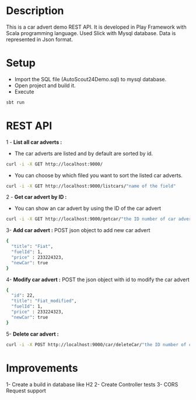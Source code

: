 # Description 

This is a car advert demo REST API. It is developed in Play Framework with Scala programming language.
Used Slick with Mysql database. Data is represented in Json format.

# Setup

 - Import the SQL file (AutoScout24Demo.sql) to mysql database.
 - Open project and build it.
 - Execute 
```bash
sbt run
```

# REST API 

1 - <b>List all car adverts :</b> 
  - The car adverts are listed and by default are sorted by id.
```bash
curl -i -X GET http://localhost:9000/
```

  - You can choose by which filed you want to sort the listed car adverts.
```bash
curl -i -X GET http://localhost:9000/listcars/"name of the field"
```

2 - <b>Get car advert by ID :</b>
  - You can show an car advert by using the ID of the car advert
  ```bash
curl -i -X GET http://localhost:9000/getcar/"the ID number of car advert"
```

3- <b>Add car advert :</b>
POST json object to add new car advert
  ```bash
{
	"title": "Fiat",
	"fuelId": 1,
	"price" : 233224323,
	"newCar": true
}
```

4- <b>Modify car advert :</b>
POST the json object with id to modify the car advert
  ```bash
{
	"id": 22,
	"title": "Fiat_modified",
	"fuelId": 1,
	"price" : 233224323,
	"newCar": true
}
```

5- <b>Delete car advert :</b>
  ```bash
curl -i -X POST http://localhost:9000/car/deleteCar/"the ID number of car advert"
```


# Improvements
1- Create a build in database like H2
2- Create Controller tests
3- CORS Request support

